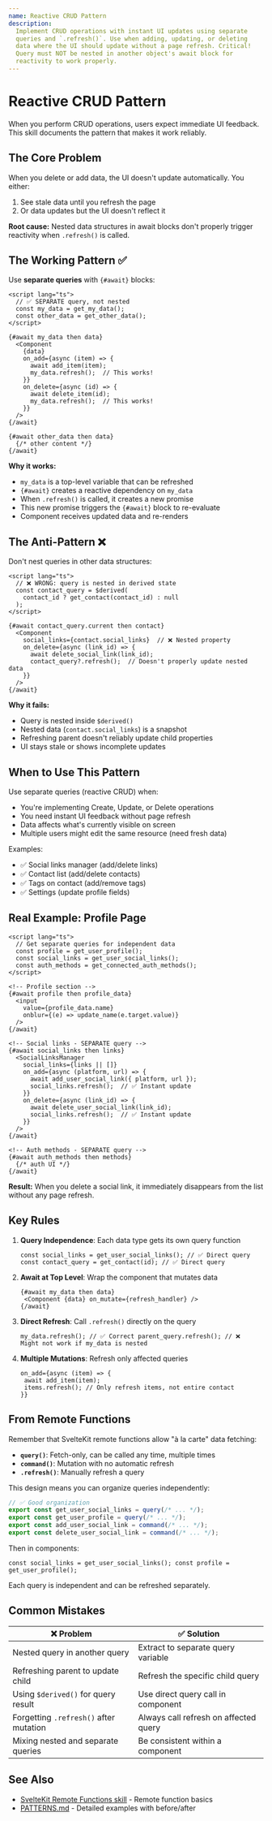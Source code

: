 ```yaml
---
name: Reactive CRUD Pattern
description:
  Implement CRUD operations with instant UI updates using separate
  queries and `.refresh()`. Use when adding, updating, or deleting
  data where the UI should update without a page refresh. Critical!
  Query must NOT be nested in another object's await block for
  reactivity to work properly.
---
```


# Reactive CRUD Pattern

When you perform CRUD operations, users expect immediate UI feedback.
This skill documents the pattern that makes it work reliably.

## The Core Problem

When you delete or add data, the UI doesn't update automatically. You
either:

1. See stale data until you refresh the page
2. Or data updates but the UI doesn't reflect it

**Root cause:** Nested data structures in await blocks don't properly
trigger reactivity when `.refresh()` is called.

## The Working Pattern ✅

Use **separate queries** with `{#await}` blocks:

```svelte
<script lang="ts">
  // ✅ SEPARATE query, not nested
  const my_data = get_my_data();
  const other_data = get_other_data();
</script>

{#await my_data then data}
  <Component
    {data}
    on_add={async (item) => {
      await add_item(item);
      my_data.refresh();  // This works!
    }}
    on_delete={async (id) => {
      await delete_item(id);
      my_data.refresh();  // This works!
    }}
  />
{/await}

{#await other_data then data}
  {/* other content */}
{/await}
```

**Why it works:**

- `my_data` is a top-level variable that can be refreshed
- `{#await}` creates a reactive dependency on `my_data`
- When `.refresh()` is called, it creates a new promise
- This new promise triggers the `{#await}` block to re-evaluate
- Component receives updated data and re-renders

## The Anti-Pattern ❌

Don't nest queries in other data structures:

```svelte
<script lang="ts">
  // ❌ WRONG: query is nested in derived state
  const contact_query = $derived(
    contact_id ? get_contact(contact_id) : null
  );
</script>

{#await contact_query.current then contact}
  <Component
    social_links={contact.social_links}  // ❌ Nested property
    on_delete={async (link_id) => {
      await delete_social_link(link_id);
      contact_query?.refresh();  // Doesn't properly update nested data
    }}
  />
{/await}
```

**Why it fails:**

- Query is nested inside `$derived()`
- Nested data (`contact.social_links`) is a snapshot
- Refreshing parent doesn't reliably update child properties
- UI stays stale or shows incomplete updates

## When to Use This Pattern

Use separate queries (reactive CRUD) when:

- You're implementing Create, Update, or Delete operations
- You need instant UI feedback without page refresh
- Data affects what's currently visible on screen
- Multiple users might edit the same resource (need fresh data)

Examples:

- ✅ Social links manager (add/delete links)
- ✅ Contact list (add/delete contacts)
- ✅ Tags on contact (add/remove tags)
- ✅ Settings (update profile fields)

## Real Example: Profile Page

```svelte
<script lang="ts">
  // Get separate queries for independent data
  const profile = get_user_profile();
  const social_links = get_user_social_links();
  const auth_methods = get_connected_auth_methods();
</script>

<!-- Profile section -->
{#await profile then profile_data}
  <input
    value={profile_data.name}
    onblur={(e) => update_name(e.target.value)}
  />
{/await}

<!-- Social links - SEPARATE query -->
{#await social_links then links}
  <SocialLinksManager
    social_links={links || []}
    on_add={async (platform, url) => {
      await add_user_social_link({ platform, url });
      social_links.refresh();  // ✅ Instant update
    }}
    on_delete={async (link_id) => {
      await delete_user_social_link(link_id);
      social_links.refresh();  // ✅ Instant update
    }}
  />
{/await}

<!-- Auth methods - SEPARATE query -->
{#await auth_methods then methods}
  {/* auth UI */}
{/await}
```

**Result:** When you delete a social link, it immediately disappears
from the list without any page refresh.

## Key Rules

1. **Query Independence**: Each data type gets its own query function

   ```svelte
   const social_links = get_user_social_links(); // ✅ Direct query
   const contact_query = get_contact(id); // ✅ Direct query
   ```

2. **Await at Top Level**: Wrap the component that mutates data

   ```svelte
   {#await my_data then data}
   	<Component {data} on_mutate={refresh_handler} />
   {/await}
   ```

3. **Direct Refresh**: Call `.refresh()` directly on the query

   ```svelte
   my_data.refresh(); // ✅ Correct parent_query.refresh(); // ❌
   Might not work if my_data is nested
   ```

4. **Multiple Mutations**: Refresh only affected queries
   ```svelte
   on_add={async (item) => {
   	await add_item(item);
   	items.refresh(); // Only refresh items, not entire contact
   }}
   ```

## From Remote Functions

Remember that SvelteKit remote functions allow "à la carte" data
fetching:

- **`query()`**: Fetch-only, can be called any time, multiple times
- **`command()`**: Mutation with no automatic refresh
- **`.refresh()`**: Manually refresh a query

This design means you can organize queries independently:

```typescript
// ✅ Good organization
export const get_user_social_links = query(/* ... */);
export const get_user_profile = query(/* ... */);
export const add_user_social_link = command(/* ... */);
export const delete_user_social_link = command(/* ... */);
```

Then in components:

```svelte
const social_links = get_user_social_links(); const profile =
get_user_profile();
```

Each query is independent and can be refreshed separately.

## Common Mistakes

| ❌ Problem                             | ✅ Solution                           |
| -------------------------------------- | ------------------------------------- |
| Nested query in another query          | Extract to separate query variable    |
| Refreshing parent to update child      | Refresh the specific child query      |
| Using `$derived()` for query result    | Use direct query call in component    |
| Forgetting `.refresh()` after mutation | Always call refresh on affected query |
| Mixing nested and separate queries     | Be consistent within a component      |

## See Also

- [SvelteKit Remote Functions skill](../sveltekit-remote-functions/SKILL.md) -
  Remote function basics
- [PATTERNS.md](PATTERNS.md) - Detailed examples with before/after
